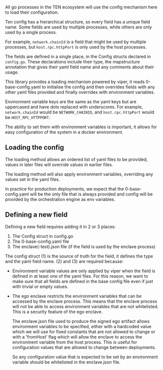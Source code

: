 All go processes in the TEN ecosystem will use the config mechanism here to load their configuration.

Ten config has a hierarchical structure, so every field has a unique field name. Some fields are used by multiple processes, 
while others are only used by a single process.

For example, `network.chainId` is a field that might be used by multiple processes, but `host.rpc.httpPort` is only used by the host processes.

The fields are defined in a single place, in the Config structs declared in `config.go`. These declarations include their type,
the mapstructure annotation that gives their yaml field name and any comments about their usage.

This library provides a loading mechanism powered by viper, it reads 0-base-config.yaml to initialise the config and then
overrides fields with any other yaml files provided and finally overrides with environment variables.

Environment variable keys are the same as the yaml keys but are uppercased and have dots replaced with underscores.
For example, `network.chainId` would be `NETWORK_CHAINID`, and `host.rpc.httpPort` would be `HOST_RPC_HTTPPORT`.

The ability to set them with environment variables is important, it allows for easy configuration of the system in a docker environment.


## Loading the config

The loading method allows an ordered list of yaml files to be provided, values in later files will override values in earlier files.

The loading method will also apply environment variables, overriding any values set in the yaml files.

In practice for production deployments, we expect that the 0-base-config.yaml will be the only file that is always provided 
and config will be provided by the orchestration engine as env variables.


## Defining a new field
Defining a new field requires adding it in 2 or 3 places:
1. The Config struct in config.go
2. The 0-base-config.yaml file
3. The enclave(-test).json file (if the field is used by the enclave process)

The config struct (1) is the source of truth for the field, it defines the type and the yaml field name. (2) and (3) are required because:

- Environment variable values are only applied by viper when the field is defined in at least one of the yaml files. For this reason,
  we want to make sure that all fields are defined in the base config file even if just with trivial or empty values.

- The ego enclave restricts the environment variables that can be accessed by the enclave process. This means that the enclave
  process will not be able to access environment variables that are not whitelisted. This is a security feature of the ego enclave.

  The enclave.json file used to produce the signed ego artifact allows environment variables to be specified, either with a hardcoded value
  which we will use for fixed constants that are not allowed to change or with a 'fromHost' flag which will allow the enclave to access the
  environment variable from the host process. This is useful for configuration values that are allowed to change between deployments.

  So any configuration value that is expected to be set by an environment variable should be whitelisted in the enclave.json file.
